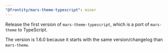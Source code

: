 ```yaml
---
"@frontity/mars-theme-typescript": minor
---
```


Release the first version of `mars-theme-typescript`, which is a port of `mars-theme` to TypeScript.

The version is 1.6.0 because it starts with the same version/changelog than `mars-theme`.
